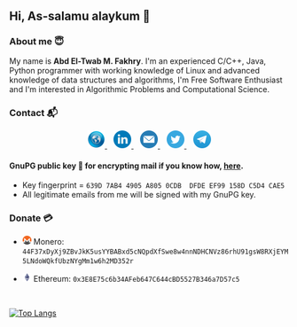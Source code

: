 ## Hi, As-salamu alaykum 👋

### About me 😇

My name is **Abd El-Twab M. Fakhry**. I'm an experienced C/C++, Java, Python programmer with working knowledge of Linux and advanced knowledge of data structures and algorithms, I'm Free Software Enthusiast and I'm interested in Algorithmic Problems and Computational Science.


### Contact 📬

<p align="center">
	<a href="https://abdeltwabmf.github.io" target="_blank"> <img src="res/website.png" alt="Personal Webpage" width="32" height="32"/> </a>
	&nbsp;&nbsp;
	<a href="https://www.linkedin.com/in/AbdeltwabMF" target="_blank"> <img src="res/linkedin.png" alt="Linkedin" width="32" height="32"/> </a>
	&nbsp;&nbsp;
	<a href="mailto:abdeltwab.m.fakhry@protonmail.com" target="_blank"> <img src="res/mail.png" alt="Mail" width="32" height="32"/> </a>
	&nbsp;&nbsp;
	<a href="https://twitter.com/AbdeltwabMF" target="_blank"> <img src="res/twitter.png" alt="Twitter" width="32" height="32"/> </a>
	&nbsp;&nbsp;
	<a href="https://t.me/AbdeltwabMF" target="_blank"> <img src="res/telegram.png" alt="Telegram" width="32" height="32"/> </a>
</p>

#### GnuPG public key 🔑 for encrypting mail if you know how, [here](https://gist.github.com/AbdeltwabMF/416e85ffb61ca02c979aaa3e77cd2944#file-amf-gpg-pub).
- Key fingerprint = `639D 7AB4 4905 A805 0CDB  DFDE EF99 158D C5D4 CAE5`
- All legitimate emails from me will be signed with my GnuPG key.


### Donate 💳

- <img src="res/xmr.png" alt="Monero" width="16"/> Monero: ```44F37xDyXj9ZBvJkK5usYYBABxd5cNQpdXfSwe8w4nnNDHCNVz86rhU91gsW8RXjEYM5LNdoWQkfUbzNYgMm1w6h2MD352r```

- <img src="res/eth.png" alt="Ethereum" width="16"/> Ethereum: ```0x3E8E75c6b34AFeb647C644cBD5527B346a7D57c5```

<br/>

[![Top Langs](https://github-readme-stats.vercel.app/api/top-langs/?username=abdeltwabmf&show_icons=true&layout=compact&theme=gruvbox&langs_count=10&card_width=445)](https://github.com/anuraghazra/github-readme-stats)
